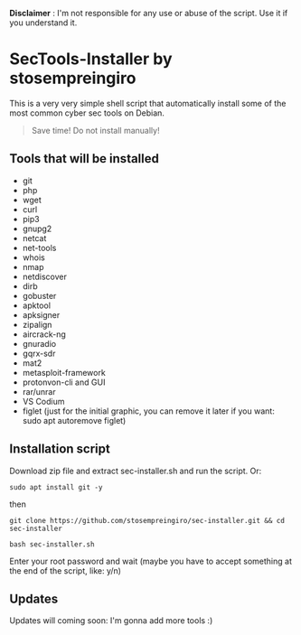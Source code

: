 
**Disclaimer** : I'm not responsible for any use or abuse of the script. Use it if you understand it.

# SecTools-Installer by stosempreingiro
This is a very very simple shell script that automatically install some of the most common cyber sec tools on Debian. 
> Save time! Do not install manually!

## Tools that will be installed
* git
* php
* wget
* curl
* pip3
* gnupg2
* netcat
* net-tools
* whois
* nmap
* netdiscover
* dirb
* gobuster
* apktool
* apksigner
* zipalign
* aircrack-ng
* gnuradio
* gqrx-sdr
* mat2
* metasploit-framework
* protonvon-cli and GUI
* rar/unrar
* VS Codium
* figlet (just for the initial graphic, you can remove it later if you want: sudo apt autoremove figlet)

## Installation script
Download zip file and extract sec-installer.sh and run the script.
 Or:
```
sudo apt install git -y
```
then
```
git clone https://github.com/stosempreingiro/sec-installer.git && cd sec-installer
```
```
bash sec-installer.sh
```
Enter your root password and wait (maybe you have to accept something at the end of the script, like: y/n)

## Updates
Updates will coming soon: I'm gonna add more tools :)
